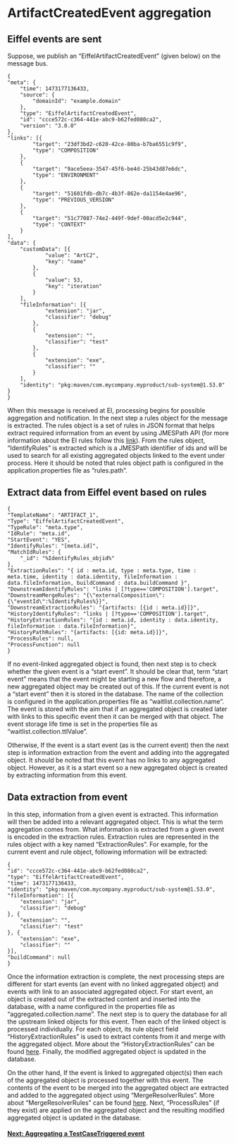 # ArtifactCreatedEvent aggregation

## Eiffel events are sent
Suppose, we publish an “EiffelArtifactCreatedEvent” (given below) on the
message bus.

    {
    "meta": {
        "time": 1473177136433,
        "source": {
            "domainId": "example.domain"
        },
        "type": "EiffelArtifactCreatedEvent",
        "id": "ccce572c-c364-441e-abc9-b62fed080ca2",
        "version": "3.0.0"
    },
    "links": [{
            "target": "23df3bd2-c620-42ce-80ba-b7ba6551c9f9",
            "type": "COMPOSITION"
        },
        {
            "target": "9ace5eea-3547-45f6-be4d-25b43d87e6dc",
            "type": "ENVIRONMENT"
        },
        {
            "target": "51601fdb-db7c-4b3f-862e-da1154e4ae96",
            "type": "PREVIOUS_VERSION"
        },
        {
            "target": "51c77087-74e2-449f-9def-00acd5e2c944",
            "type": "CONTEXT"
        }
    ],
    "data": {
        "customData": [{
                "value": "ArtC2",
                "key": "name"
            },
            {
                "value": 53,
                "key": "iteration"
            }
        ],
        "fileInformation": [{
                "extension": "jar",
                "classifier": "debug"
            },
            {
                "extension": "",
                "classifier": "test"
            },
            {
                "extension": "exe",
                "classifier": ""
            }
        ],
        "identity": "pkg:maven/com.mycompany.myproduct/sub-system@1.53.0"
    }
    }

When this message is received at EI, processing begins for possible aggregation
and notification. In the next step a rules object for the message is extracted.
The rules object is a set of rules in JSON format that helps extract required
information from an event by using JMESPath API (for more information about the
EI rules follow this [link](rules.md)). From the rules object,
“IdentifyRules” is extracted which is a JMESPath identifier of ids and will be
used to search for all existing aggregated objects linked to the event under
process. Here it should be noted that rules object path is configured in the
application.properties file as “rules.path”.

## Extract data from Eiffel event based on rules

    {
    "TemplateName": "ARTIFACT_1",
    "Type": "EiffelArtifactCreatedEvent",
    "TypeRule": "meta.type",
    "IdRule": "meta.id",
    "StartEvent": "YES",
    "IdentifyRules": "[meta.id]",
    "MatchIdRules": {
        "_id": "%IdentifyRules_objid%"
    },
    "ExtractionRules": "{ id : meta.id, type : meta.type, time : meta.time, identity : data.identity, fileInformation : data.fileInformation, buildCommand : data.buildCommand }",
    "DownstreamIdentifyRules": "links | [?type=='COMPOSITION'].target",
    "DownstreamMergeRules": "{\"externalComposition\":{\"eventId\":%IdentifyRules%}}",
    "DownstreamExtractionRules": "{artifacts: [{id : meta.id}]}",
    "HistoryIdentifyRules": "links | [?type=='COMPOSITION'].target",
    "HistoryExtractionRules": "{id : meta.id, identity : data.identity, fileInformation : data.fileInformation}",
    "HistoryPathRules": "{artifacts: [{id: meta.id}]}",
    "ProcessRules": null,
    "ProcessFunction": null
    }

If no event-linked aggregated object is found, then next step is to check
whether the given event is a “start event”. It should be clear that, term
“start event” means that the event might be starting a new flow and therefore,
a new aggregated object may be created out of this. If the current event is not
a “start event” then it is stored in the database. The name of the collection
is configured in the application.properties file as “waitlist.collection.name”.
The event is stored with the aim that if an aggregated object is created later
with links to this specific event then it can be merged with that object. The
event storage life time is set in the properties file as
“waitlist.collection.ttlValue”.

Otherwise, If the event is a start event (as is the current event) then the
next step is information extraction from the event and adding into the
aggregated object. It should be noted that this event has no links to any
aggregated object. However, as it is a start event so a new aggregated object
is created by extracting information from this event.

## Data extraction from event 

In this step, information from a given event is extracted. This information will 
then be added into a relevant aggregated object. This is what the term aggregation 
comes from. What information is extracted from a given event is encoded in the 
extraction rules. Extraction rules are represented in the rules object with a key 
named “ExtractionRules”. For example, for the current event and rule object,
following information will be extracted:

    {
    "id": "ccce572c-c364-441e-abc9-b62fed080ca2",
    "type": "EiffelArtifactCreatedEvent",
    "time": 1473177136433,
    "identity": "pkg:maven/com.mycompany.myproduct/sub-system@1.53.0",
    "fileInformation": [{
        "extension": "jar",
        "classifier": "debug"
    }, {
        "extension": "",
        "classifier": "test"
    }, {
        "extension": "exe",
        "classifier": ""
    }],
    "buildCommand": null
    }

Once the information extraction is complete, the next processing steps are
different for start events (an event with no linked aggregated object) and
events with link to an associated aggregated object. For start event, an object
is created out of the extracted content and inserted into the database, with a
name configured in the properties file as “aggregated.collection.name”. The
next step is to query the database for all the upstream linked objects for this
event. Then each of the linked object is processed individually. For each
object, its rule object field “HistoryExtractionRules” is used to extract
contents from it and merge with the aggregated object. More about the
“HistoryExtractionRules” can be found [here](rules.md). Finally, the modified
aggregated object is updated in the database.

On the other hand, If the event is linked to aggregated object(s) then each of
the aggregated object is processed together with this event. The contents of
the event to be merged into the aggregated object are extracted and added to
the aggregated object using “MergeResolverRules”. More about
“MergeResolverRules” can be found [here](rules.md). Next, “ProcessRules”
(if they exist) are applied on the aggregated object and the resulting modified
aggregated object is updated in the database.

#### [**Next: Aggregating a TestCaseTriggered event**](test-case-triggered-event-aggregation.md)
